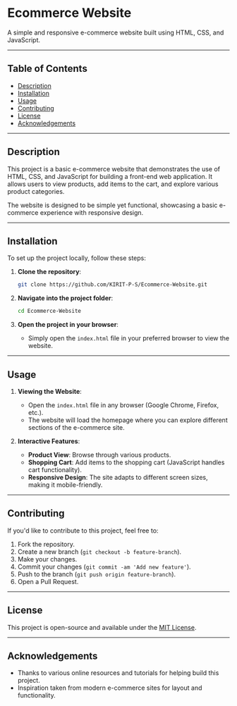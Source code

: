 # Ecommerce Website

A simple and responsive e-commerce website built using HTML, CSS, and JavaScript.

---

## Table of Contents

- [Description](#description)
- [Installation](#installation)
- [Usage](#usage)
- [Contributing](#contributing)
- [License](#license)
- [Acknowledgements](#acknowledgements)

---

## Description

This project is a basic e-commerce website that demonstrates the use of HTML, CSS, and JavaScript for building a front-end web application. It allows users to view products, add items to the cart, and explore various product categories.

The website is designed to be simple yet functional, showcasing a basic e-commerce experience with responsive design.

---

## Installation

To set up the project locally, follow these steps:

1. **Clone the repository**:

    ```bash
    git clone https://github.com/KIRIT-P-S/Ecommerce-Website.git
    ```

2. **Navigate into the project folder**:

    ```bash
    cd Ecommerce-Website
    ```

3. **Open the project in your browser**:
    - Simply open the `index.html` file in your preferred browser to view the website.

---

## Usage

1. **Viewing the Website**:
    - Open the `index.html` file in any browser (Google Chrome, Firefox, etc.).
    - The website will load the homepage where you can explore different sections of the e-commerce site.

2. **Interactive Features**:
    - **Product View**: Browse through various products.
    - **Shopping Cart**: Add items to the shopping cart (JavaScript handles cart functionality).
    - **Responsive Design**: The site adapts to different screen sizes, making it mobile-friendly.

---

## Contributing

If you'd like to contribute to this project, feel free to:

1. Fork the repository.
2. Create a new branch (`git checkout -b feature-branch`).
3. Make your changes.
4. Commit your changes (`git commit -am 'Add new feature'`).
5. Push to the branch (`git push origin feature-branch`).
6. Open a Pull Request.

---

## License

This project is open-source and available under the [MIT License](https://opensource.org/licenses/MIT).

---

## Acknowledgements

- Thanks to various online resources and tutorials for helping build this project.
- Inspiration taken from modern e-commerce sites for layout and functionality.
